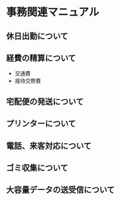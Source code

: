 # 事務関連マニュアル

## 休日出勤について

## 経費の精算について

-   交通費
-   接待交際費

## 宅配便の発送について

## プリンターについて

## 電話、来客対応について

## ゴミ収集について

## 大容量データの送受信について
